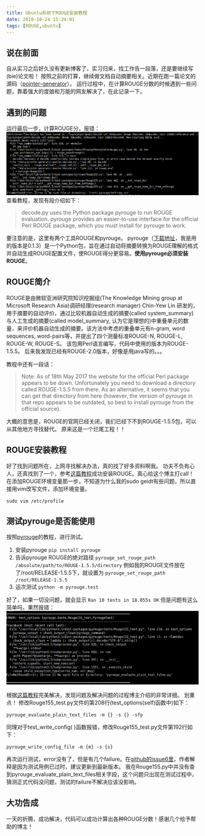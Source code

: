 ```yaml
---
title: Ubuntu系统下ROUGE安装教程
date: 2018-10-24 15:34:01
tags: [ROUGE,ubuntu]
---
```

## 说在前面
自从实习之后好久没有更新博客了，实习归来，找工作告一段落，还是要继续写(bie)论文啦！ 
按照之前的打算，继续做文档自动摘要相关。近期在跑一篇论文的源码（[pointer-generator](https://github.com/abisee/pointer-generator)）。 
运行过程中，在计算ROUGE分数的时候遇到一些问题，靠着强大的度娘和万能的网友解决了，在此记录一下。

## 遇到的问题
运行最后一步，计算ROUGE分，报错：
![error](ROUGE-install-tutorial/rouge-error.png)
查看教程，发现有段介绍如下：

> decode.py uses the Python package pyrouge to run ROUGE evaluation. pyrouge provides an easier-to-use interface for the official Perl ROUGE package, which you must install for pyrouge to work. 

要注意的是，这里有两个工具ROUGE和pyrouge。 
pyrouge（[下载地址](https://pypi.org/project/pyrouge/)，我是用的版本是0.1.3）是一个Python包，旨在通过自动将摘要转换为ROUGE理解的格式并自动生成ROUGE配置文件，使ROUGE得分更容易。**使用pyrouge必须安装ROUGE**。 

## ROUGE简介
ROUGE是由微软亚洲研究院知识挖掘组(The Knowledge Mining group at Microsoft Research Asia)调研经理(research manager) Chin-Yew Lin 研发的，用于摘要的自动评价，通过比较机器自动生成的摘要(called system_summary)与人工生成的摘要(called model_summary, 认为它是理想的)中重叠单元的数量，来评价机器自动生成的摘要。该方法中考虑的重叠单元有n-gram, word sequences, word-pairs等，并提出了四个测量标准ROUGE-N, ROUGE-L, ROUGE-W, ROUGE-S。
该包用Perl语言编写，代码中使用的版本为ROUGE-1.5.5。
后来我发现已经有ROUGE-2.0版本，好像是用java写的。。。 

教程中还有一段话：

> Note: As of 18th May 2017 the website for the official Perl package appears to be down. Unfortunately you need to download a directory called ROUGE-1.5.5 from there. As an alternative, it seems that you can get that directory from here (however, the version of pyrouge in that repo appears to be outdated, so best to install pyrouge from the official source).

大概的意思是，ROUGE的官网已经关闭，我们已经下不到ROUGE-1.5.5包，可以从其他地方寻找替代。
原来这是一个烂尾工程！！

## ROUGE安装教程
好了找到问题所在，上网寻找解决办法，真的找了好多资料啊我。 
功夫不负有心人，还真找到了一个，参考[这篇教程](https://blog.csdn.net/Hay54/article/details/78744912)成功安装ROUGE。真心给这个博主打call！ 
在添加ROUGE环境变量那一步，不知道为什么我的sudo geidt有些问题，所以直接用vim改写文件，添加环境变量。

	sudo vim /etc/profile

## 测试pyrouge是否能使用
按照[pyrouge](https://pypi.org/project/pyrouge/)的教程，进行测试。 
1. 安装pyrouge `pip install pyrouge`
2. 告诉pyrouge ROUGE的绝对路径 `pyrouge_set_rouge_path /absolute/path/to/ROUGE-1.5.5/directory` 
例如我的ROUGE文件放在了/root/RELEASE-1.5.5下，就设置为
`pyrouge_set_rouge_path /root/RELEASE-1.5.5`
3. 运次测试 `python -m pyrouge.test`

好了，如果一切没问题，就会显示
`
Ran 10 tests in 18.055s
OK
`
但是问题有这么简单吗，果然报错：
![pyrouge-error](ROUGE-install-tutorial/pyrouge-error.png)

根据[这篇教程](https://blog.csdn.net/MerryCao/article/details/49174283)完美解决，发现问题及解决问题的过程博主介绍的非常详细。 
划重点！ 
修改Rouge155_test.py文件的第208行(test_options(self)函数中)如下：

    pyrouge_evaluate_plain_text_files -m {} -s {} -sfp
同理对于test_write_config( )函数报错，修改Rouge155_test.py文件第192行如下：

    pyrouge_write_config_file -m {m} -s {s}

再次运行测试，error没有了，但是有几个failure。在[github的issue6里](https://github.com/bheinzerling/pyrouge/issues/6)，作者解释是因为测试用例已过时，建议更新到最新版本。 
我在Rouge155.py中并没有查到pyrouge_evaluate_plain_text_files相关字段，这个问题只出现在测试过程中，猜测正式代码没问题，测试的failure不解决应该没影响。

## 大功告成
一天的折腾，成功解决，代码可以成功计算出各种ROUGE分数！感谢几个给予帮助的博主！